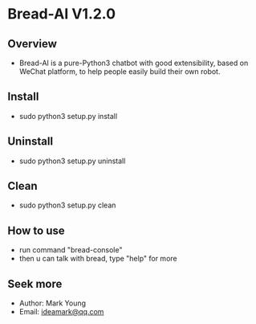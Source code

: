 # Bread-AI V1.2.0

## Overview
* Bread-AI is a pure-Python3 chatbot with good extensibility, based on WeChat platform, to help people easily build their own robot. 

## Install
* sudo python3 setup.py install

## Uninstall
* sudo python3 setup.py uninstall

## Clean
* sudo python3 setup.py clean

## How to use
* run command "bread-console"
* then u can talk with bread, type "help" for more

## Seek more
* Author: Mark Young
* Email: ideamark@qq.com
